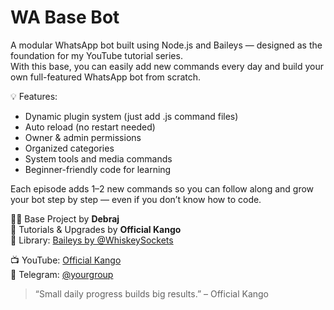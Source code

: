 # WA Base Bot

A modular WhatsApp bot built using Node.js and Baileys — designed as the foundation for my YouTube tutorial series.  
With this base, you can easily add new commands every day and build your own full-featured WhatsApp bot from scratch.

💡 Features:
- Dynamic plugin system (just add .js command files)
- Auto reload (no restart needed)
- Owner & admin permissions
- Organized categories
- System tools and media commands
- Beginner-friendly code for learning

Each episode adds 1–2 new commands so you can follow along and grow your bot step by step — even if you don’t know how to code.

👨‍💻 Base Project by **Debraj**  
🎥 Tutorials & Upgrades by **Official Kango**  
🔗 Library: [Baileys by @WhiskeySockets](https://github.com/WhiskeySockets/Baileys)

📺 YouTube: [Official Kango](https://youtube.com/@officialkango)  
💬 Telegram: [@yourgroup](https://t.me/yourgroup)

> “Small daily progress builds big results.” – Official Kango
